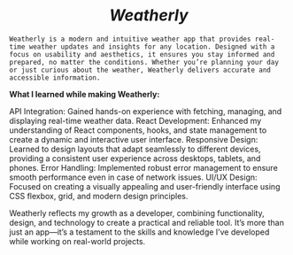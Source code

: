 <h1 align="center"><strong><em>Weatherly</em></strong></h1>

    Weatherly is a modern and intuitive weather app that provides real-time weather updates and insights for any location. Designed with a focus on usability and aesthetics, it ensures you stay informed and prepared, no matter the conditions. Whether you’re planning your day or just curious about the weather, Weatherly delivers accurate and accessible information.

**What I learned while making Weatherly:**

API Integration: Gained hands-on experience with fetching, managing, and displaying real-time weather data.
React Development: Enhanced my understanding of React components, hooks, and state management to create a dynamic and interactive user interface.
Responsive Design: Learned to design layouts that adapt seamlessly to different devices, providing a consistent user experience across desktops, tablets, and phones.
Error Handling: Implemented robust error management to ensure smooth performance even in case of network issues.
UI/UX Design: Focused on creating a visually appealing and user-friendly interface using CSS flexbox, grid, and modern design principles.

Weatherly reflects my growth as a developer, combining functionality, design, and technology to create a practical and reliable tool. It’s more than just an app—it’s a testament to the skills and knowledge I’ve developed while working on real-world projects.
